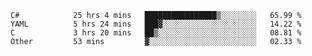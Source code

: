<!--START_SECTION:waka-->

```text
C#            25 hrs 4 mins   ████████████████▒░░░░░░░░   65.99 %
YAML          5 hrs 24 mins   ███▓░░░░░░░░░░░░░░░░░░░░░   14.22 %
C             3 hrs 20 mins   ██▒░░░░░░░░░░░░░░░░░░░░░░   08.81 %
Other         53 mins         ▓░░░░░░░░░░░░░░░░░░░░░░░░   02.33 %
```

<!--END_SECTION:waka-->
